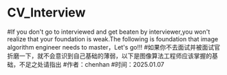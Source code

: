 # CV_Interview
#If you don't go to interviewed and get beaten by interviewer,you won't realize that your foundation is weak.The following is foundation that image  algorithm engineer needs to master，Let's go!!!
#如果你不去面试并被面试官折磨一下，就不会意识到自己基础的薄弱，以下是图像算法工程师应该掌握的基础，不足之处请指出
#作者：chenhan
#时间：2025.01.07
